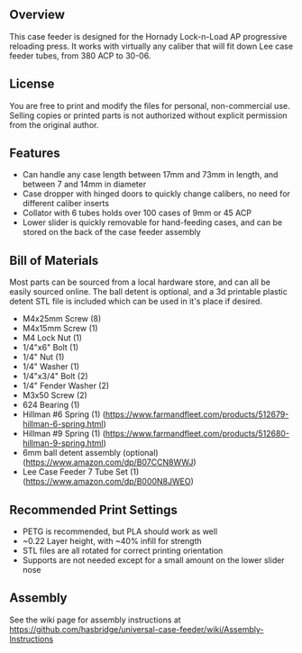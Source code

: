## Overview
This case feeder is designed for the Hornady Lock-n-Load AP progressive reloading press. It works with virtually any caliber that will fit down Lee case feeder tubes, from 380 ACP to 30-06. 

## License

You are free to print and modify the files for personal, non-commercial use. Selling copies or printed parts is not authorized without explicit permission from the original author.

## Features
- Can handle any case length between 17mm and 73mm in length, and between 7 and 14mm in diameter
- Case dropper with hinged doors to quickly change calibers, no need for different caliber inserts
- Collator with 6 tubes holds over 100 cases of 9mm or 45 ACP
- Lower slider is quickly removable for hand-feeding cases, and can be stored on the back of the case feeder assembly


## Bill of Materials

Most parts can be sourced from a local hardware store, and can all be easily sourced online. The ball detent is optional, and a 3d printable plastic detent STL file is included which can be used in it's place if desired.

- M4x25mm Screw (8)
- M4x15mm Screw (1)
- M4 Lock Nut (1)
- 1/4"x6" Bolt (1)
- 1/4" Nut (1)
- 1/4" Washer (1)
- 1/4"x3/4" Bolt (2)
- 1/4" Fender Washer (2)
- M3x50 Screw (2)
- 624 Bearing (1)
- Hillman #6 Spring (1) (https://www.farmandfleet.com/products/512679-hillman-6-spring.html)
- Hillman #9 Spring (1) (https://www.farmandfleet.com/products/512680-hillman-9-spring.html)
- 6mm ball detent assembly (optional) (https://www.amazon.com/dp/B07CCN8WWJ)
- Lee Case Feeder 7 Tube Set (1) (https://www.amazon.com/dp/B000N8JWEO)

## Recommended Print Settings
- PETG is recommended, but PLA should work as well
- ~0.22 Layer height, with ~40% infill for strength
- STL files are all rotated for correct printing orientation
- Supports are not needed except for a small amount on the lower slider nose

## Assembly

See the wiki page for assembly instructions at https://github.com/hasbridge/universal-case-feeder/wiki/Assembly-Instructions